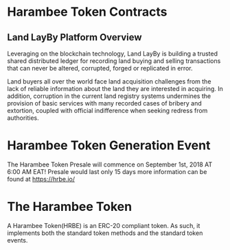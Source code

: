# Harambee Token Contracts 

## Land LayBy Platform Overview

Leveraging on the blockchain technology, Land LayBy is building a trusted shared distributed ledger for recording land buying and selling transactions that can never be altered, corrupted, forged or replicated in error.

Land buyers all over the world face land acquisition challenges from the lack of reliable information about the land they are interested in acquiring. In addition, corruption in the current land registry systems undermines the provision of basic services with many recorded cases of bribery and extortion, coupled with official indifference when seeking redress from authorities.


# Harambee Token Generation Event

The  Harambee Token Presale will commence on September 1st, 2018 AT 6:00 AM EAT! 
Presale would last only 15 days
more information can be found at https://hrbe.io/

# The Harambee  Token

A Harambee Token(HRBE) is an ERC-20 compliant token.
As such, it implements both the standard token methods and the standard token events.

